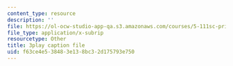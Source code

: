 ```yaml
---
content_type: resource
description: ''
file: https://ol-ocw-studio-app-qa.s3.amazonaws.com/courses/5-111sc-principles-of-chemical-science-fall-2014/f63ce4e538483e138bc32d175793e750_caonmXHGB60.srt
file_type: application/x-subrip
resourcetype: Other
title: 3play caption file
uid: f63ce4e5-3848-3e13-8bc3-2d175793e750
---
```


